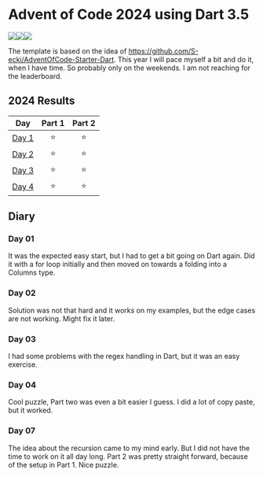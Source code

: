 # Advent of Code 2024 using Dart 3.5

![](https://img.shields.io/badge/day%20📅-5-blue)![](https://img.shields.io/badge/days%20completed-4-red)![](https://img.shields.io/badge/stars%20⭐-8-yellow)


The template is based on the idea of https://github.com/S-ecki/AdventOfCode-Starter-Dart. This year I will pace myself a bit and do it, when I have time. So probably only on the weekends. I am not reaching for the leaderboard.

<!--- advent_readme_stars table --->
## 2024 Results

| Day | Part 1 | Part 2 |
| :---: | :---: | :---: |
| [Day 1](https://adventofcode.com/2024/day/1) | ⭐ | ⭐ |
| [Day 2](https://adventofcode.com/2024/day/2) | ⭐ | ⭐ |
| [Day 3](https://adventofcode.com/2024/day/3) | ⭐ | ⭐ |
| [Day 4](https://adventofcode.com/2024/day/4) | ⭐ | ⭐ |
<!--- advent_readme_stars table --->

## Diary

### Day 01

It was the expected easy start, but I had to get a bit going on Dart again. Did it with a for loop initially and then moved on towards a folding into a Columns type.

### Day 02

Solution was not that hard and it works on my examples, but the edge cases are not working. Might fix it later.

### Day 03

I had some problems with the regex handling in Dart, but it was an easy exercise.

### Day 04

Cool puzzle, Part two was even a bit easier I guess. I did a lot of copy paste, but it worked.

### Day 07

The idea about the recursion came to my mind early. But I did not have the time to work on it all day long. Part 2 was pretty straight forward, because of the setup in Part 1. Nice puzzle.

